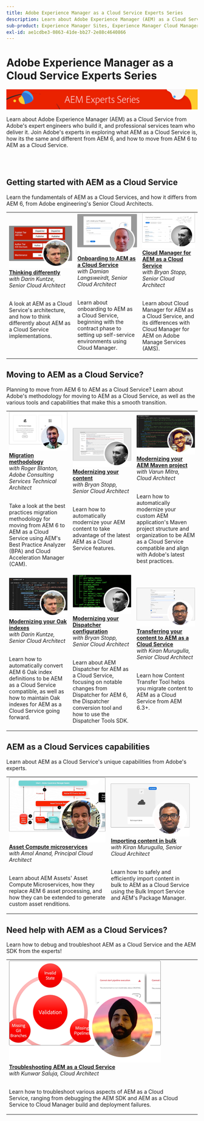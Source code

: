 ```yaml
---
title: Adobe Experience Manager as a Cloud Service Experts Series
description: Learn about Adobe Experience Manager (AEM) as a Cloud Service from Adobe's very own expert engineers who build it, and professional services who deliver it.
sub-product: Experience Manager Sites, Experience Manager Cloud Manager, Experience Manager Assets
exl-id: ae1cdbe3-0863-41de-bb27-2e88c4640866
---
```

# Adobe Experience Manager as a Cloud Service Experts Series

![AEM Experts Series](./assets/masthead.png)

Learn about Adobe Experience Manager (AEM) as a Cloud Service from Adobe's expert engineers who build it, and professional services team who deliver it. Join Adobe's experts in exploring what AEM as a Cloud Service is, how its the same and different from AEM 6, and how to move from AEM 6 to AEM as a Cloud Service.

<br/> 
<br/>

## Getting started with AEM as a Cloud Service

Learn the fundamentals of AEM as a Cloud Services, and how it differs from AEM 6, from Adobe engineering's Senior Cloud Architects.

<table>
  <tr>
   <td>
      <a href="../../migration/moving-to-aem-as-a-cloud-service/introduction.md">
      <img alt="Thinking differently" src="./assets/thinking-differently.png"/>
      </a>
      <div>
         <a href="../../migration/moving-to-aem-as-a-cloud-service/introduction.md"><strong>Thinking differently</strong></a>         
         <br/><em>with Darin Kuntze, Senior Cloud Architect</em>
      </div>
      <p>
        <br/>
         A look at AEM as a Cloud Service's architecture, and how to think differently about AEM as a Cloud Service implementations.
      </p>
     </td>   
     <td>
      <a href="../../migration/moving-to-aem-as-a-cloud-service/onboarding.md">
      <img alt="Onboarding to AEM as a Cloud Service" src="./assets/onboarding.png"/>
      </a>
      <div>
         <a href="../../migration/moving-to-aem-as-a-cloud-service/onboarding.md"><strong>Onboarding to AEM as a Cloud Service</strong></a>
         <br/><em>with Damian Langsweirdt, Senior Cloud Architect</em>
      </div>
      <p>
        <br/>
         Learn about onboarding to AEM as a Cloud Service, beginning with the contract phase to setting up self-service environments using Cloud Manager.
      </p>
   </td>     
   </td>   
     <td>
      <a href="../../migration/moving-to-aem-as-a-cloud-service/cloud-manager.md">
      <img alt="Cloud Manager" src="./assets/cloud-manager.png"/>
      </a>
      <div>
         <a href="../../migration/moving-to-aem-as-a-cloud-service/cloud-manager.md"><strong>Cloud Manager for AEM as a Cloud Service</strong></a>
         <br/><em>with Bryan Stopp, Senior Cloud Architect</em>
      </div>
      <p>
        <br/>
         Learn about Cloud Manager for AEM as a Cloud Service, and its differences with Cloud Manager for AEM on Adobe Manage Services (AMS).
      </p>
   </td> 
  </tr>
</table>

## Moving to AEM as a Cloud Service?

Planning to move from AEM 6 to AEM as a Cloud Service? Learn about Adobe's methodology for moving to AEM as a Cloud Service, as well as the various tools and capabilities that make this a smooth transition.

<table>
  <tr>
   <td>
      <a href="../../migration/moving-to-aem-as-a-cloud-service/bpa-and-cam.md" target="_aem-experts-series-video">
      <img alt="The Migration Methodology" src="./assets/bpa-and-cam.png"/>
      </a>
      <div>
         <a href="../../migration/moving-to-aem-as-a-cloud-service/bpa-and-cam.md" target="_aem-experts-series-video"><strong>Migration methodology</strong></a>
         <br/><em>with Roger Blanton, Adobe Consulting Services Technical Architect</em>
      </div>
      <p>
        <br/>
        Take a look at the best practices migration methodology for moving from AEM 6 to AEM as a Cloud Service using AEM's Best Practice Analyzer (BPA) and Cloud Acceleration Manager (CAM).
      </p>
   </td>   
     <td>
      <a href="../../migration/moving-to-aem-as-a-cloud-service/aem-modernization-tools.md" target="_aem-experts-series-video">
      <img alt="Modernizing your content" src="./assets/aem-modernizer-tools.png"/>
      </a>
      <div>
         <a href="../../migration/moving-to-aem-as-a-cloud-service/aem-modernization-tools.md" target="_aem-experts-series-video"><strong>Modernizing your content</strong></a>
         <br/><em>with Bryan Stopp, Senior Cloud Architect</em>
      </div>
      <p>
        <br/>
         Learn how to automatically modernize your AEM content to take advantage of the latest AEM as a Cloud Service features.
      </p>
   </td>     
   </td>   
     <td>
      <a href="../../migration/moving-to-aem-as-a-cloud-service/repository-modernization.md" target="_aem-experts-series-video">
      <img alt="Modernizing your AEM Maven project" src="./assets/repository-modernizer.png"/>
      </a>
      <div>
         <a href="../../migration/moving-to-aem-as-a-cloud-service/repository-modernization.md" target="_aem-experts-series-video"><strong>Modernizing your AEM Maven project</strong></a>
         <br/><em>with Varun Mitra, Cloud Architect</em>
      </div>
      <p>
        <br/>
         Learn how to automatically modernize your custom AEM application's Maven project structure and organization to be AEM as a Cloud Service compatible and align with Adobe's latest best practices.
      </p>
   </td> 
  </tr>
  <tr>
   <td>
      <a href="../../migration/moving-to-aem-as-a-cloud-service/search-and-indexing.md" target="_aem-experts-series-video">
      <img alt="Modernizing your Oak indexes" src="./assets/indexes.png"/>
      </a>
      <div>
         <a href="../../migration/moving-to-aem-as-a-cloud-service/search-and-indexing.md" target="_aem-experts-series-video"><strong>Modernizing your Oak indexes</strong></a>
         <br/><em>with Darin Kuntze, Senior Cloud Architect</em>
      </div>
      <p>
        <br/>
        Learn how to automatically convert AEM 6 Oak index definitions to be AEM as a Cloud Service compatible, as well as how to maintain Oak indexes for AEM as a Cloud Service going forward.
      </p>
   </td>   
     <td>
      <a href="../../migration/moving-to-aem-as-a-cloud-service/dispatcher.md" target="_aem-experts-series-video">
      <img alt="Modernizing your Dispatcher configuration" src="./assets/dispatcher.png"/>
      </a>
      <div>
         <a href="../../migration/moving-to-aem-as-a-cloud-service/dispatcher.md" target="_aem-experts-series-video"><strong>Modernizing your Dispatcher configuration</strong></a>
         <br/><em>with Bryan Stopp, Senior Cloud Architect</em>
      </div>
      <p>
        <br/>
         Learn about AEM Dispatcher for AEM as a Cloud Service, focusing on notable changes from Dispatcher for AEM 6, the Dispatcher conversion tool and how to use the Dispatcher Tools SDK.
      </p>
   </td>     
   </td>   
     <td>
      <a href="../../migration/moving-to-aem-as-a-cloud-service/content-migration/content-transfer-tool.md" target="_aem-experts-series-video">
      <img alt="Transferring your content to AEM as a Cloud Service" src="./assets/content-transfer-tool.png"/>
      </a>
      <div>
         <a href="../../migration/moving-to-aem-as-a-cloud-service/content-migration/content-transfer-tool.md" target="_aem-experts-series-video"><strong>Transferring your content to AEM as a Cloud Service</strong></a>
         <br/><em>with Kiran Murugulla, Senior Cloud Architect</em>
      </div>
      <p>
        <br/>
         Learn how Content Transfer Tool helps you migrate content to AEM as a Cloud Service from AEM 6.3+.
      </p>
   </td> 
  </tr>  
</table>


## AEM as a Cloud Services capabilities

Learn about AEM as a Cloud Service's unique capabilities from Adobe's experts.

<table>
  <tr>
   <td>
      <a href="../../migration/moving-to-aem-as-a-cloud-service/asset-compute-microservices.md" target="_aem-experts-series-video">
      <img alt="Asset Compute microservices" src="./assets/asset-compute-microservices.png"/>
      </a>
      <div>
         <a href="../../migration/moving-to-aem-as-a-cloud-service/asset-compute-microservices.md" target="_aem-experts-series-video"><strong>Asset Compute microservices</strong></a>
         <br/><em>with Amol Anand, Principal Cloud Architect</em>
      </div>
      <p>
        <br/>
        Learn about AEM Assets' Asset Compute Microservices, how they replace AEM 6 asset processing, and how they can be extended to generate custom asset renditions.
      </p>
   </td>   
   <td>
      <a href="../../migration/moving-to-aem-as-a-cloud-service/content-migration/bulk-import-service.md" target="_aem-experts-series-video">
      <img alt="Importing content in bulk" src="./assets/bulk-import.png"/>
      </a>
      <div>
         <a href="../../migration/moving-to-aem-as-a-cloud-service/content-migration/bulk-import-service.md" target="_aem-experts-series-video"><strong>Importing content in bulk</strong></a>
         <br/><em>with Kiran Murugulla, Senior Cloud Architect</em>
      </div>
      <p>
        <br/>
        Learn how to safely and efficiently import content in bulk to AEM as a Cloud Service using the Bulk Import Service and AEM's Package Manager.
      </p>
   </td> 
    <td></td>
  </tr>
</table>

## Need help with AEM as a Cloud Services?

Learn how to debug and troubleshoot AEM as a Cloud Service and the AEM SDK from the experts!

<table>
  <tr>
   <td>
      <a href="../../migration/moving-to-aem-as-a-cloud-service/troubleshooting.md" target="_aem-experts-series-video">
      <img alt="Troubleshooting AEM as a Cloud Service" src="./assets/troubleshooting.png"/>
      </a>
      <div>
         <a href="../../migration/moving-to-aem-as-a-cloud-service/troubleshooting.md" 
         target="_aem-experts-series-video"><strong>Troubleshooting AEM as a Cloud Service</strong></a>
         <br/><em>with Kunwar Saluja, Cloud Architect</em>
      </div>
      <p>
        <br/>
        Learn how to troubleshoot various aspects of AEM as a Cloud Service, ranging from debugging the AEM SDK and AEM as a Cloud Service to Cloud Manager build and deployment failures.
      </p>
   </td>   
    <td></td>
    <td></td>
  </tr>
</table>

